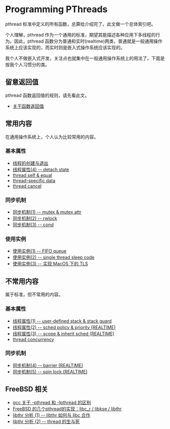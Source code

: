 # Programming PThreads

pthread 标准中定义的所有函数，总算给介绍完了。此文做一个总体索引吧。

个人理解，pthread 作为一个通用的标准，期望其能描述各种应用下多线程的行为。因此，pthread 函数分为普通和实时(realtime)两类，普通就是一般通用操作系统上应该实现的，而实时则是嵌入式操作系统应该实现的。

我个人不做嵌入式开发，关注点也就集中在一般通用操作系统上的用法了。下面是按我个人习惯分的类。

## 留意返回值

pthread 函数返回值的规则，请先看此文。

 * [关于函数返回值][1]

## 常用内容

在通用操作系统上，个人认为比较常用的内容。

### 基本属性

 * [线程的创建与退出][2]
 * [线程属性(4) -- detach state][3]
 * [thread self & equal][4]
 * [thread-specific data][5]
 * [thread cancel][6]

### 同步机制

 * [同步机制(1) -- mutex & mutex attr][7]
 * [同步机制(2) -- rwlock][8]
 * [同步机制(3) -- cond][9]

### 使用实例

 * [使用实例(1) -- FIFO queue][10]
 * [使用实例(2) -- single thread sleep code][11]
 * [使用实例(3) -- 实现 MacOS 下的 TLS][22]

## 不常用内容

属于标准，但不常用的内容。

### 基本属性

 * [线程属性(1) -- user-defined stack & stack guard][12]
 * [线程属性(2) -- sched policy & priority (REALTIME)][13]
 * [线程属性(3) -- scope & inherit sched (REALTIME)][14]
 * [thread concurrency][15]

### 同步机制

 * [同步机制(4) -- barrier (REALTIME)][16]
 * [同步机制(5) -- spin lock (REALTIME)][17]

## FreeBSD 相关

 * [gcc 关于 -pthread 和 -lpthread 的区别][18]
 * [FreeBSD 的几个pthread的实现：libc_r / libkse / libthr][19]
 * [libthr 分析 (1) -- libthr 如何与 libc 合作][20]
 * [libthr 分析 (2) -- thread 的生与死][21]

[1]:https://github.com/kasicass/blog/blob/master/lib-pthread/2009_12_30_func_return_value.md
[2]:https://github.com/kasicass/blog/blob/master/lib-pthread/2009_12_25_thread_create_and_exit.md
[3]:https://github.com/kasicass/blog/blob/master/lib-pthread/2009_12_28_detach_state.md
[4]:https://github.com/kasicass/blog/blob/master/lib-pthread/2009_12_28_thread_self_and_equal.md
[5]:https://github.com/kasicass/blog/blob/master/lib-pthread/2009_12_29_thread_specific_data.md
[6]:https://github.com/kasicass/blog/blob/master/lib-pthread/2009_12_29_thread_cancel.md
[7]:https://github.com/kasicass/blog/blob/master/lib-pthread/2009_12_30_mutex.md
[8]:https://github.com/kasicass/blog/blob/master/lib-pthread/2010_01_06_rwlock.md
[9]:https://github.com/kasicass/blog/blob/master/lib-pthread/2010_01_06_cond.md
[10]:https://github.com/kasicass/blog/blob/master/lib-pthread/2010_01_13_FIFO_queue.md
[11]:https://github.com/kasicass/blog/blob/master/lib-pthread/2010_08_11_thread_sleep_code.md
[12]:https://github.com/kasicass/blog/blob/master/lib-pthread/2009_12_28_user_defined_thread_stack.md
[13]:https://github.com/kasicass/blog/blob/master/lib-pthread/2009_12_28_sched_policy_and_priority.md
[14]:https://github.com/kasicass/blog/blob/master/lib-pthread/2009_12_28_scope_and_inherit_sched.md
[15]:https://github.com/kasicass/blog/blob/master/lib-pthread/2009_12_29_thread_concurrency.md
[16]:https://github.com/kasicass/blog/blob/master/lib-pthread/2010_01_06_barrier.md
[17]:https://github.com/kasicass/blog/blob/master/lib-pthread/2010_01_08_spin_lock.md
[18]:https://github.com/kasicass/blog/blob/master/freebsd/2009_10_24_gcc_pthread.md
[19]:https://github.com/kasicass/blog/blob/master/freebsd/2009_12_15_freebsd8_remove_KSE.md
[20]:https://github.com/kasicass/blog/blob/master/freebsd/2010_12_03_how_libthr_work_with_libc.md
[21]:https://github.com/kasicass/blog/blob/master/freebsd/2010_12_03_libthr_thread_lifecycle.md
[22]:https://github.com/kasicass/blog/blob/master/lib-pthread/2012_03_15_tls_on_mac.md
